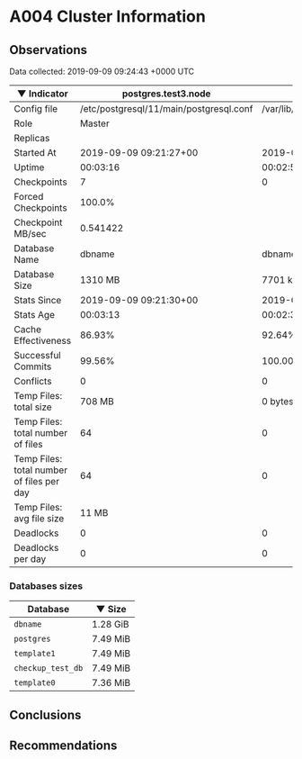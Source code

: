 # A004 Cluster Information #

## Observations ##
Data collected: 2019-09-09 09:24:43 +0000 UTC  

|&#9660;&nbsp;Indicator | postgres.test3.node | postgres.test1.node | postgres.test2.node |
|--------|-------|-------- |-------- |
|Config file |/etc/postgresql/11/main/postgresql.conf|/var/lib/postgresql/11/data1/postgresql.conf|/var/lib/postgresql/11/data2/postgresql.conf|
|Role |Master|<no value>|<no value>|
|Replicas ||<no value>|<no value>|
|Started At |2019-09-09&nbsp;09:21:27+00|2019-09-09 09:21:36+00|2019-09-09 09:21:42+00|
|Uptime |00:03:16|00:02:56|00:02:55|
|Checkpoints |7|0|0|
|Forced Checkpoints |100.0%|<no value>|<no value>|
|Checkpoint MB/sec |0.541422|<no value>|<no value>|
|Database Name |dbname|dbname|dbname|
|Database Size |1310&nbsp;MB|7701 kB|7709 kB|
|Stats Since |2019-09-09&nbsp;09:21:30+00|2019-09-09 09:21:52+00|2019-09-09 09:21:52+00|
|Stats Age |00:03:13|00:02:39|00:02:45|
|Cache Effectiveness |86.93%|92.64%|92.64%|
|Successful Commits |99.56%|100.00%|100.00%|
|Conflicts |0|0|0|
|Temp Files: total size |708&nbsp;MB|0 bytes|0 bytes|
|Temp Files: total number of files |64|0|0|
|Temp Files: total number of files per day |64|0|0|
|Temp Files: avg file size |11&nbsp;MB|<no value>|<no value>|
|Deadlocks |0|0|0|
|Deadlocks per day |0|0|0|


### Databases sizes ###

| Database | &#9660;&nbsp;Size |
|----------|--------|
| `dbname` | 1.28&nbsp;GiB |
| `postgres` | 7.49&nbsp;MiB |
| `template1` | 7.49&nbsp;MiB |
| `checkup_test_db` | 7.49&nbsp;MiB |
| `template0` | 7.36&nbsp;MiB |


## Conclusions ##


## Recommendations ##

